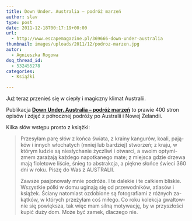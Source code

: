```yaml
---
title: Down Under. Australia – podróż marzeń
author: slav
type: post
date: 2011-12-18T00:17:19+00:00
url:
  - http://www.escapemagazine.pl/369666-down-under-australia
thumbnail: images/uploads/2011/12/podroz-marzen.jpg
autor:
  - Agnieszka Rogowa
dsq_thread_id:
  - 532455278
categories:
  - Książki

---
```

Już teraz przenieś się w ciepły i magiczny klimat Australii.

Publikacja **[Down Under. Australia &#8211; podróż marzeń](http://www.escapemagazine.pl/369666-down-under-australia)** to prawie 400 stron opisów i zdjęć z półrocznej podróży po Australii i Nowej Zelandii.

<!--more-->

Kilka słów wstępu prosto z książki:

> Przesyłam parę słów z końca świata, z krainy kangurów, koali, pają- ków i innych włochatych (mniej lub bardziej) stworzeń; z kraju, w którym ludzie są niesłychanie życzliwi i otwarci, a swoim optymi- zmem zarażają każdego napotkanego mate; z miejsca gdzie drzewa mają fioletowe liście, śnieg to abstrakcja, a piękne słońce świeci 360 dni w roku. Piszę do Was z AUSTRALII.
> 
> Zawsze pasjonowały mnie podróże. I te dalekie i te całkiem bliskie. Wszystkie półki w domu uginają się od przewodników, atlasów i książek. Ściany natomiast ozdobione są fotografiami z różnych za- kątków, w których przeżyłam coś miłego. Co roku kolekcja gwałtow- nie się powiększa, tak więc mam silną motywację, by w przyszłości kupić duży dom. Może być zamek, dlaczego nie.
